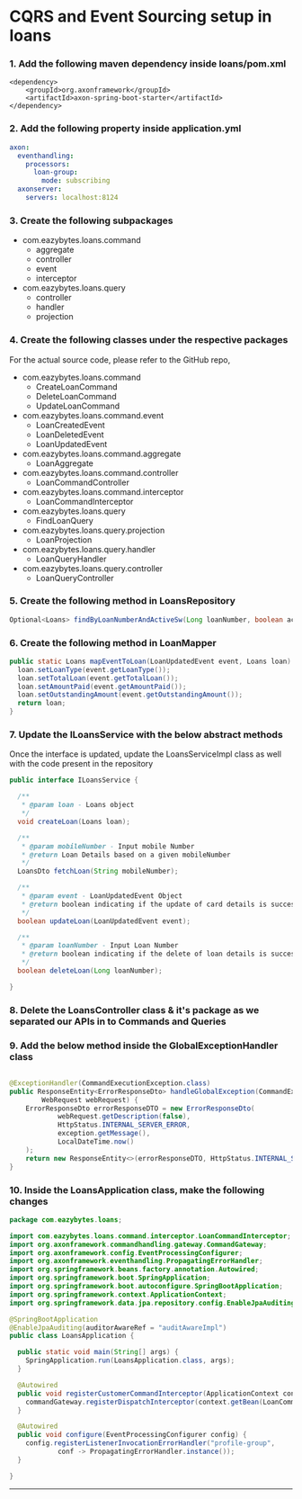 # CQRS and Event Sourcing setup in loans

### 1. Add the following maven dependency inside **loans/pom.xml**

```
<dependency>
    <groupId>org.axonframework</groupId>
    <artifactId>axon-spring-boot-starter</artifactId>
</dependency>
```

### 2. Add the following property inside application.yml

```yaml
axon:
  eventhandling:
    processors:
      loan-group:
        mode: subscribing
  axonserver:
    servers: localhost:8124
```

### 3. Create the following subpackages

- com.eazybytes.loans.command
    - aggregate
    - controller
    - event
    - interceptor
- com.eazybytes.loans.query
    - controller
    - handler
    - projection

### 4. Create the following classes under the respective packages

For the actual source code, please refer to the GitHub repo,

- com.eazybytes.loans.command
    - CreateLoanCommand
    - DeleteLoanCommand
    - UpdateLoanCommand
- com.eazybytes.loans.command.event
    - LoanCreatedEvent
    - LoanDeletedEvent
    - LoanUpdatedEvent
- com.eazybytes.loans.command.aggregate
    - LoanAggregate
- com.eazybytes.loans.command.controller
    - LoanCommandController
- com.eazybytes.loans.command.interceptor
    - LoanCommandInterceptor
- com.eazybytes.loans.query
    - FindLoanQuery
- com.eazybytes.loans.query.projection
    - LoanProjection
- com.eazybytes.loans.query.handler
    - LoanQueryHandler
- com.eazybytes.loans.query.controller
    - LoanQueryController

### 5. Create the following method in LoansRepository

```java
Optional<Loans> findByLoanNumberAndActiveSw(Long loanNumber, boolean activeSw);
```

### 6. Create the following method in LoanMapper

```java
public static Loans mapEventToLoan(LoanUpdatedEvent event, Loans loan) {
  loan.setLoanType(event.getLoanType());
  loan.setTotalLoan(event.getTotalLoan());
  loan.setAmountPaid(event.getAmountPaid());
  loan.setOutstandingAmount(event.getOutstandingAmount());
  return loan;
}
```

### 7. Update the ILoansService with the below abstract methods

Once the interface is updated, update the LoansServiceImpl class as well with the code present in the repository

```java
public interface ILoansService {

  /**
   * @param loan - Loans object
   */
  void createLoan(Loans loan);

  /**
   * @param mobileNumber - Input mobile Number
   * @return Loan Details based on a given mobileNumber
   */
  LoansDto fetchLoan(String mobileNumber);

  /**
   * @param event - LoanUpdatedEvent Object
   * @return boolean indicating if the update of card details is successful or not
   */
  boolean updateLoan(LoanUpdatedEvent event);

  /**
   * @param loanNumber - Input Loan Number
   * @return boolean indicating if the delete of loan details is successful or not
   */
  boolean deleteLoan(Long loanNumber);

}

```

### 8. Delete the LoansController class & it's package as we separated our APIs in to Commands and Queries

### 9. Add the below method inside the GlobalExceptionHandler class

```java

@ExceptionHandler(CommandExecutionException.class)
public ResponseEntity<ErrorResponseDto> handleGlobalException(CommandExecutionException exception,
        WebRequest webRequest) {
    ErrorResponseDto errorResponseDTO = new ErrorResponseDto(
            webRequest.getDescription(false),
            HttpStatus.INTERNAL_SERVER_ERROR,
            exception.getMessage(),
            LocalDateTime.now()
    );
    return new ResponseEntity<>(errorResponseDTO, HttpStatus.INTERNAL_SERVER_ERROR);
}
```

### 10. Inside the LoansApplication class, make the following changes

```java
package com.eazybytes.loans;

import com.eazybytes.loans.command.interceptor.LoanCommandInterceptor;
import org.axonframework.commandhandling.gateway.CommandGateway;
import org.axonframework.config.EventProcessingConfigurer;
import org.axonframework.eventhandling.PropagatingErrorHandler;
import org.springframework.beans.factory.annotation.Autowired;
import org.springframework.boot.SpringApplication;
import org.springframework.boot.autoconfigure.SpringBootApplication;
import org.springframework.context.ApplicationContext;
import org.springframework.data.jpa.repository.config.EnableJpaAuditing;

@SpringBootApplication
@EnableJpaAuditing(auditorAwareRef = "auditAwareImpl")
public class LoansApplication {

  public static void main(String[] args) {
    SpringApplication.run(LoansApplication.class, args);
  }

  @Autowired
  public void registerCustomerCommandInterceptor(ApplicationContext context, CommandGateway commandGateway) {
    commandGateway.registerDispatchInterceptor(context.getBean(LoanCommandInterceptor.class));
  }

  @Autowired
  public void configure(EventProcessingConfigurer config) {
    config.registerListenerInvocationErrorHandler("profile-group",
            conf -> PropagatingErrorHandler.instance());
  }

}

```

---